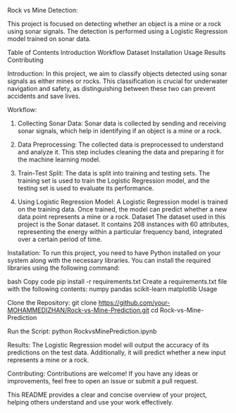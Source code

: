 
Rock vs Mine Detection:

This project is focused on detecting whether an object is a mine or a rock using sonar signals. The detection is performed using a Logistic Regression model trained on sonar data.

Table of Contents
Introduction
Workflow
Dataset
Installation
Usage
Results
Contributing

Introduction:
In this project, we aim to classify objects detected using sonar signals as either mines or rocks. This classification is crucial for underwater navigation and safety, as distinguishing between these two can prevent accidents and save lives.

Workflow:
1. Collecting Sonar Data:
Sonar data is collected by sending and receiving sonar signals, which help in identifying if an object is a mine or a rock.

2. Data Preprocessing:
The collected data is preprocessed to understand and analyze it. This step includes cleaning the data and preparing it for the machine learning model.

3. Train-Test Split:
The data is split into training and testing sets. The training set is used to train the Logistic Regression model, and the testing set is used to evaluate its performance.

4. Using Logistic Regression Model:
A Logistic Regression model is trained on the training data. Once trained, the model can predict whether a new data point represents a mine or a rock.
Dataset
The dataset used in this project is the Sonar dataset. It contains 208 instances with 60 attributes, representing the energy within a particular frequency band, integrated over a certain period of time.

Installation:
To run this project, you need to have Python installed on your system along with the necessary libraries. You can install the required libraries using the following command:

bash
Copy code
pip install -r requirements.txt
Create a requirements.txt file with the following contents:
numpy
pandas
scikit-learn
matplotlib
Usage

Clone the Repository:
git clone https://github.com/your-MOHAMMEDIZHAN/Rock-vs-Mine-Prediction.git
cd Rock-vs-Mine-Prediction

Run the Script:
python RockvsMinePrediction.ipynb

Results:
The Logistic Regression model will output the accuracy of its predictions on the test data. Additionally, it will predict whether a new input represents a mine or a rock.

Contributing:
Contributions are welcome! If you have any ideas or improvements, feel free to open an issue or submit a pull request.

This README provides a clear and concise overview of your project, helping others understand and use your work effectively.
